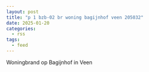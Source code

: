 ```yaml
---
layout: post
title: "p 1 bzb-02 br woning bagijnhof veen 205032"
date: 2025-01-20
categories: 
  - rss
tags: 
  - feed
---
```


Woningbrand op Bagijnhof in Veen
